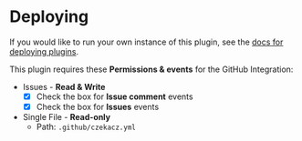 # Deploying

If you would like to run your own instance of this plugin, see the [docs for deploying plugins](https://github.com/probot/probot/blob/master/docs/deployment.md).

This plugin requires these **Permissions & events** for the GitHub Integration:

- Issues - **Read & Write**
  - [x] Check the box for **Issue comment** events
  - [x] Check the box for **Issues** events
- Single File - **Read-only**
  - Path: `.github/czekacz.yml`
